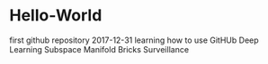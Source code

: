 # Hello-World
first github repository
2017-12-31 learning how to use GitHUb
Deep Learning
Subspace Manifold
Bricks
Surveillance
